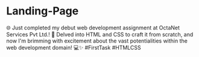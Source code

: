 # Landing-Page

🌐 Just completed my debut web development assignment at OctaNet Services Pvt Ltd.! 🚀 Delved into HTML and CSS to craft it from scratch, and now I'm brimming with excitement about the vast potentialities within the web development domain! 💻✨ #FirstTask #HTMLCSS
